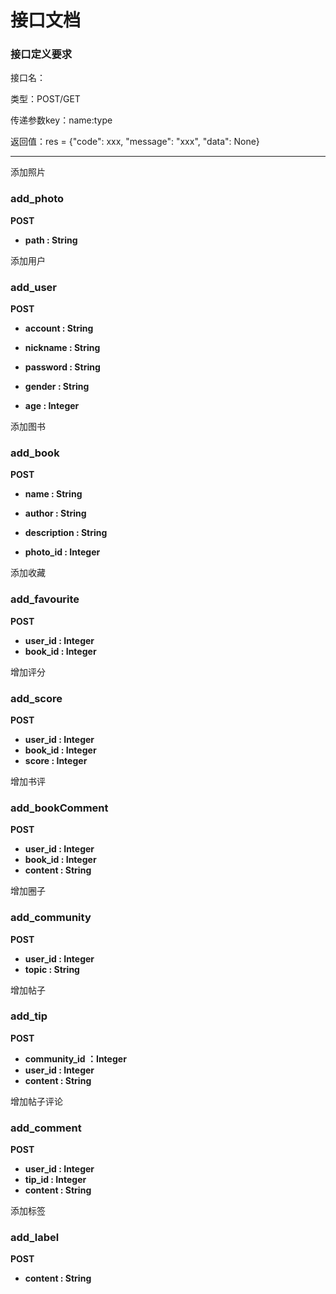 # 接口文档

### 接口定义要求

接口名：

类型：POST/GET

传递参数key：name:type

返回值：res = {"code": xxx, "message": "xxx", "data": None}

---

添加照片

### add_photo

**POST**

- **path : String**

添加用户

### add_user

**POST**

- **account : String**

- **nickname : String**

- **password : String**

- **gender : String**

- **age : Integer**

添加图书

### add_book

**POST**

- **name : String**
- **author : String**

- **description : String**
- **photo_id : Integer** 

添加收藏

### add_favourite 

**POST**

- **user_id : Integer**
- **book_id :  Integer**

增加评分

### add_score

**POST**

- **user_id : Integer**
- **book_id :  Integer**
- **score : Integer**

增加书评

### add_bookComment

**POST**

- **user_id : Integer**
- **book_id : Integer**
- **content : String**

增加圈子

### add_community

**POST**

- **user_id : Integer**
- **topic : String**

增加帖子

### add_tip

**POST**

- **community_id ：Integer**
- **user_id : Integer**
- **content : String**

增加帖子评论

### add_comment

**POST**

- **user_id : Integer**
- **tip_id : Integer**
- **content : String**

添加标签

### add_label

**POST**

- **content : String**